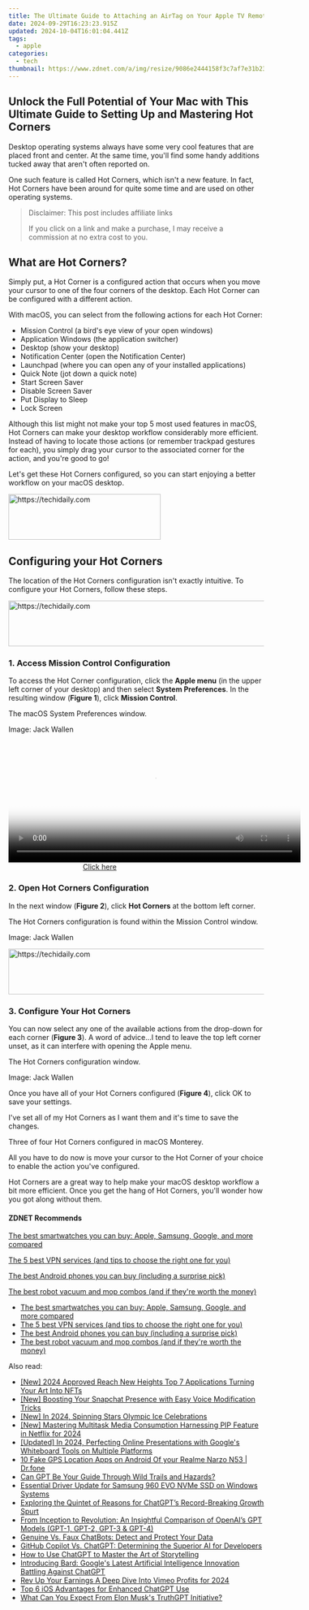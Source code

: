 ```yaml
---
title: The Ultimate Guide to Attaching an AirTag on Your Apple TV Remote for Easy Tracking.
date: 2024-09-29T16:23:23.915Z
updated: 2024-10-04T16:01:04.441Z
tags:
  - apple
categories:
  - tech
thumbnail: https://www.zdnet.com/a/img/resize/9086e2444158f3c7af7e31b23691ff6f97091703/2022/06/02/596246c9-ed20-49dc-9aa6-2e04775d67a3/nomad-leather-cover-siri-remote-and-airtag-2.jpg?width=278&height=156&fit=crop&auto=webp
---
```


## Unlock the Full Potential of Your Mac with This Ultimate Guide to Setting Up and Mastering Hot Corners

Desktop operating systems always have some very cool features that are placed front and center. At the same time, you'll find some handy additions tucked away that aren't often reported on. 

One such feature is called Hot Corners, which isn't a new feature. In fact, Hot Corners have been around for quite some time and are used on other operating systems. 

>  Disclaimer: This post includes affiliate links
>
>  If you click on a link and make a purchase, I may receive a commission at no extra cost to you.
>

## What are Hot Corners?

Simply put, a Hot Corner is a configured action that occurs when you move your cursor to one of the four corners of the desktop. Each Hot Corner can be configured with a different action.   

With macOS, you can select from the following actions for each Hot Corner:

* Mission Control (a bird's eye view of your open windows)
* Application Windows (the application switcher)
* Desktop (show your desktop)
* Notification Center (open the Notification Center)
* Launchpad (where you can open any of your installed applications)
* Quick Note (jot down a quick note)
* Start Screen Saver
* Disable Screen Saver
* Put Display to Sleep
* Lock Screen

Although this list might not make your top 5 most used features in macOS, Hot Corners can make your desktop workflow considerably more efficient. Instead of having to locate those actions (or remember trackpad gestures for each), you simply drag your cursor to the associated corner for the action, and you're good to go! 

Let's get these Hot Corners configured, so you can start enjoying a better workflow on your macOS desktop. 

<!-- affiliate ads begin -->
<a href="https://aligracehair.sjv.io/c/5597632/2036467/19272" target="_top" id="2036467">
  <img src="//a.impactradius-go.com/display-ad/19272-2036467" border="0" alt="https://techidaily.com" width="300" height="90"/>
</a>
<img height="0" width="0" src="https://aligracehair.sjv.io/i/5597632/2036467/19272" style="position:absolute;visibility:hidden;" border="0" />
<!-- affiliate ads end -->

##  Configuring your Hot Corners

The location of the Hot Corners configuration isn't exactly intuitive. To configure your Hot Corners, follow these steps. 

<!-- affiliate ads begin -->
<a href="https://appsumo.8odi.net/c/5597632/2151869/7443" target="_top" id="2151869">
  <img src="//a.impactradius-go.com/display-ad/7443-2151869" border="0" alt="https://techidaily.com" width="728" height="90"/>
</a>
<img height="0" width="0" src="https://appsumo.8odi.net/i/5597632/2151869/7443" style="position:absolute;visibility:hidden;" border="0" />
<!-- affiliate ads end -->

###  1\. Access Mission Control Configuration

To access the Hot Corner configuration, click the **Apple menu** (in the upper left corner of your desktop) and then select **System Preferences**. In the resulting window (**Figure 1**), click **Mission Control**. 

The macOS System Preferences window.

Image: Jack Wallen

<!-- affiliate ads begin -->
<span id="1983475">
					<video width="576" height="240" style="cursor:pointer"
           poster="//a.impactradius-go.com/display-clicktoplayimage/1983475.png"
           onclick="if(!this.playClicked){this.play();this.setAttribute('controls',true);this.playClicked=true;}">
	   <source src="//a.impactradius-go.com/display-ad/22993-1983475">
	   <img src="//a.impactradius-go.com/display-clicktoplayimage/1983475.png" style="border: none; height: 100%; width: 100%; object-fit: contain">
	</video>
	<div style="width:360px;text-align:center"><a href="javascript:window.open(decodeURIComponent('https%3A%2F%2Fhomestyler.sjv.io%2Fc%2F5597632%2F1983475%2F22993'), '_blank');void(0);">Click here</a></div>
</span>
<img height="0" width="0" src="https://imp.pxf.io/i/5597632/1983475/22993" style="position:absolute;visibility:hidden;" border="0" />
<!-- affiliate ads end -->

###  2\. Open Hot Corners Configuration

In the next window (**Figure 2**), click **Hot Corners** at the bottom left corner. 

The Hot Corners configuration is found within the Mission Control window.

Image: Jack Wallen

<!-- affiliate ads begin -->
<a href="https://laganoo.pxf.io/c/5597632/1528703/16446" target="_top" id="1528703">
  <img src="//a.impactradius-go.com/display-ad/16446-1528703" border="0" alt="https://techidaily.com" width="728" height="90"/>
</a>
<img height="0" width="0" src="https://laganoo.pxf.io/i/5597632/1528703/16446" style="position:absolute;visibility:hidden;" border="0" />
<!-- affiliate ads end -->

###  3\. Configure Your Hot Corners

You can now select any one of the available actions from the drop-down for each corner (**Figure 3**). A word of advice…I tend to leave the top left corner unset, as it can interfere with opening the Apple menu. 

The Hot Corners configuration window.

Image: Jack Wallen

Once you have all of your Hot Corners configured (**Figure 4**), click OK to save your settings. 

I've set all of my Hot Corners as I want them and it's time to save the changes.

Three of four Hot Corners configured in macOS Monterey.

All you have to do now is move your cursor to the Hot Corner of your choice to enable the action you've configured. 

Hot Corners are a great way to help make your macOS desktop workflow a bit more efficient. Once you get the hang of Hot Corners, you'll wonder how you got along without them. 

#### **ZDNET** Recommends

[The best smartwatches you can buy: Apple, Samsung, Google, and more compared](https://www.zdnet.com/article/best-smartwatch/ "The best smartwatches you can buy: Apple, Samsung, Google, and more compared")

[The 5 best VPN services (and tips to choose the right one for you)](https://www.zdnet.com/article/best-vpn/ "The 5 best VPN services (and tips to choose the right one for you)")

[The best Android phones you can buy (including a surprise pick)](https://www.zdnet.com/article/best-android-phone/ "The best Android phones you can buy (including a surprise pick)")

[The best robot vacuum and mop combos (and if they're worth the money)](https://www.zdnet.com/article/best-robot-vacuum-mop/ "The best robot vacuum and mop combos (and if they're worth the money)")

* [The best smartwatches you can buy: Apple, Samsung, Google, and more compared](https://www.zdnet.com/article/best-smartwatch/ "The best smartwatches you can buy: Apple, Samsung, Google, and more compared")
* [The 5 best VPN services (and tips to choose the right one for you)](https://www.zdnet.com/article/best-vpn/ "The 5 best VPN services (and tips to choose the right one for you)")
* [The best Android phones you can buy (including a surprise pick)](https://www.zdnet.com/article/best-android-phone/ "The best Android phones you can buy (including a surprise pick)")
* [The best robot vacuum and mop combos (and if they're worth the money)](https://www.zdnet.com/article/best-robot-vacuum-mop/ "The best robot vacuum and mop combos (and if they're worth the money)")

<ins class="adsbygoogle"
     style="display:block"
     data-ad-format="autorelaxed"
     data-ad-client="ca-pub-7571918770474297"
     data-ad-slot="1223367746"></ins>

<ins class="adsbygoogle"
     style="display:block"
     data-ad-client="ca-pub-7571918770474297"
     data-ad-slot="8358498916"
     data-ad-format="auto"
     data-full-width-responsive="true"></ins>

<span class="atpl-alsoreadstyle">Also read:</span>
<div><ul>
<li><a href="https://vp-tips.techidaily.com/new-2024-approved-reach-new-heights-top-7-applications-turning-your-art-into-nfts/"><u>[New] 2024 Approved Reach New Heights Top 7 Applications Turning Your Art Into NFTs</u></a></li>
<li><a href="https://snapchat-videos.techidaily.com/new-boosting-your-snapchat-presence-with-easy-voice-modification-tricks/"><u>[New] Boosting Your Snapchat Presence with Easy Voice Modification Tricks</u></a></li>
<li><a href="https://article-posts.techidaily.com/new-in-2024-spinning-stars-olympic-ice-celebrations/"><u>[New] In 2024, Spinning Stars Olympic Ice Celebrations</u></a></li>
<li><a href="https://fox-links.techidaily.com/new-mastering-multitask-media-consumption-harnessing-pip-feature-in-netflix-for-2024/"><u>[New] Mastering Multitask Media Consumption Harnessing PIP Feature in Netflix for 2024</u></a></li>
<li><a href="https://screen-mirroring-recording.techidaily.com/updated-in-2024-perfecting-online-presentations-with-googles-whiteboard-tools-on-multiple-platforms/"><u>[Updated] In 2024, Perfecting Online Presentations with Google's Whiteboard Tools on Multiple Platforms</u></a></li>
<li><a href="https://android-location.techidaily.com/10-fake-gps-location-apps-on-android-of-your-realme-narzo-n53-drfone-by-drfone-virtual/"><u>10 Fake GPS Location Apps on Android Of your Realme Narzo N53 | Dr.fone</u></a></li>
<li><a href="https://tech-haven.techidaily.com/can-gpt-be-your-guide-through-wild-trails-and-hazards/"><u>Can GPT Be Your Guide Through Wild Trails and Hazards?</u></a></li>
<li><a href="https://win-dash.techidaily.com/essential-driver-update-for-samsung-960-evo-nvme-ssd-on-windows-systems/"><u>Essential Driver Update for Samsung 960 EVO NVMe SSD on Windows Systems</u></a></li>
<li><a href="https://tech-haven.techidaily.com/exploring-the-quintet-of-reasons-for-chatgpts-record-breaking-growth-spurt/"><u>Exploring the Quintet of Reasons for ChatGPT’s Record-Breaking Growth Spurt</u></a></li>
<li><a href="https://tech-haven.techidaily.com/from-inception-to-revolution-an-insightful-comparison-of-openais-gpt-models-gpt-1-gpt-2-gpt-3-and-gpt-4/"><u>From Inception to Revolution: An Insightful Comparison of OpenAI’s GPT Models (GPT-1, GPT-2, GPT-3 & GPT-4)</u></a></li>
<li><a href="https://tech-hub.techidaily.com/1722124800989-genuine-vs-faux-chatbots-detect-and-protect-your-data/"><u>Genuine Vs. Faux ChatBots: Detect and Protect Your Data</u></a></li>
<li><a href="https://tech-haven.techidaily.com/github-copilot-vs-chatgpt-determining-the-superior-ai-for-developers/"><u>GitHub Copilot Vs. ChatGPT: Determining the Superior AI for Developers</u></a></li>
<li><a href="https://tech-haven.techidaily.com/how-to-use-chatgpt-to-master-the-art-of-storytelling/"><u>How to Use ChatGPT to Master the Art of Storytelling</u></a></li>
<li><a href="https://tech-haven.techidaily.com/introducing-bard-googles-latest-artificial-intelligence-innovation-battling-against-chatgpt/"><u>Introducing Bard: Google's Latest Artificial Intelligence Innovation Battling Against ChatGPT</u></a></li>
<li><a href="https://vimeo-videos.techidaily.com/rev-up-your-earnings-a-deep-dive-into-vimeo-profits-for-2024/"><u>Rev Up Your Earnings A Deep Dive Into Vimeo Profits for 2024</u></a></li>
<li><a href="https://tech-haven.techidaily.com/top-6-ios-advantages-for-enhanced-chatgpt-use/"><u>Top 6 iOS Advantages for Enhanced ChatGPT Use</u></a></li>
<li><a href="https://tech-haven.techidaily.com/what-can-you-expect-from-elon-musks-truthgpt-initiative/"><u>What Can You Expect From Elon Musk's TruthGPT Initiative?</u></a></li>
</ul></div>

